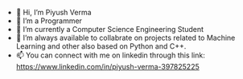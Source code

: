 - 👋 Hi, I’m Piyush Verma
- 👀 I’m a Programmer
- 🌱 I’m currently a Computer Science Engineering Student
- 💞️ I’m always available to collabrate on projects related to Machine Learning and other also based on Python and C++.
- 📫 You can connect with me on linkedin through this link: https://www.linkedin.com/in/piyush-verma-397825225

<!---
535111/535111 is a ✨ special ✨ repository because its `README.md` (this file) appears on your GitHub profile.
You can click the Preview link to take a look at your changes.
--->
